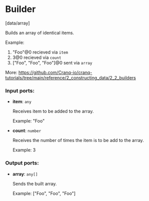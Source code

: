 # Builder

[data/array]

Builds an array of identical items.

Example:
1. "Foo"@0 recieved via  `item`
2. 3@0 recieved via `count` 
3. ["Foo", "Foo", "Foo"]@0 sent  via `array`

More:
https://github.com/Cranq-io/cranq-tutorials/tree/main/reference/2_constructing_data/2_2_builders

### Input ports:

* __item__: `any`

    Receives item to be added to the array.
    
    Example:
    "Foo"


* __count__: `number`

    Receives the number of times the item is to be add to the array.
    
    Example:
    3

### Output ports:

* __array__: `any[]`

    Sends the built array.
    
    Example:
    ["Foo", "Foo", "Foo"]

